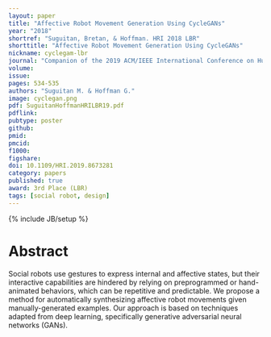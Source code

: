 ```yaml
---
layout: paper
title: "Affective Robot Movement Generation Using CycleGANs"
year: "2018"
shortref: "Suguitan, Bretan, & Hoffman. HRI 2018 LBR"
shorttitle: "Affective Robot Movement Generation Using CycleGANs"
nickname: cyclegam-lbr
journal: "Companion of the 2019 ACM/IEEE International Conference on Human-Robot Interaction (HRI)"
volume: 
issue: 
pages: 534-535
authors: "Suguitan M. & Hoffman G."
image: cyclegan.png
pdf: SuguitanHoffmanHRILBR19.pdf
pdflink:
pubtype: poster
github: 
pmid:  
pmcid: 
f1000: 
figshare: 
doi: 10.1109/HRI.2019.8673281
category: papers
published: true
award: 3rd Place (LBR)
tags: [social robot, design]
---
```

{% include JB/setup %}

# Abstract 

Social robots use gestures to express internal and affective states, but their interactive capabilities are hindered by relying on preprogrammed or hand-animated behaviors, which can be repetitive and predictable. We propose a method for automatically synthesizing affective robot movements given manually-generated examples. Our approach is based on techniques adapted from deep learning, specifically generative adversarial neural networks (GANs). 
